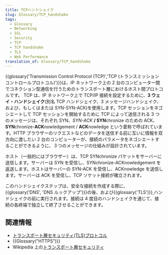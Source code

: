 ```yaml
---
title: TCPハンドシェイク
slug: Glossary/TCP_handshake
tags:
  - Glossary
  - Networking
  - SSL
  - Security
  - TCP
  - TCP handshake
  - TLS
  - Web Performance
translation_of: Glossary/TCP_handshake
---
```

{{glossary('Transmission Control Protocol (TCP)','TCP (トランスミッションコントロールプロトコル)')}}は、IP ネットワーク上の 2 台のコンピューター間でコネクション型通信を行うためのトランスポート層におけるホスト間プロトコルです。 TCP は、IP ネットワーク上で TCP/IP 接続を設定するために、**3 ウェイ・ハンドシェイク**(別名 TCP ハンドシェイク、3 メッセージハンドシェイク、および、もしくはまたは SYN-SYN-ACK)を使用します。TCP セッションをネゴシエートして TCP セッションを開始するために TCP によって送信される 3 つのメッセージは、それぞれ SYN、_SYN-ACK_ **/ SYN**chronize のための ACK、**SYN**chronize-**ACK**nowledgement / **ACK**nowledge という愛称で呼ばれています。HTTP ブラウザーのリクエストなどのデータを送信する前に互いに情報を双方向に渡したい 2 台のコンピューターが、接続のパラメータをネゴシエートすることができるように、３つのメッセージの仕組みが設計されています。

ホスト（一般的にはブラウザー）は、TCP SYNchronize パケットをサーバーに送信します。サーバーは SYN を受信し、SYNchronize-ACKnowledgement を返送します。ホストはサーバーの SYN-ACK を受信し、ACKnowledge を送信します。サーバーは ACK を受信し、TCP ソケット接続が確立されます。

このハンドシェイクステップは、安全な接続を作成する際に、{{glossary('DNS', 'DNS ルックアップ')}}の後、および{{glossary('TLS')}}[ ](/ja/docs/Glossary/TLS)ハンドシェイクの前に実行されます。接続は 4 度目のハンドシェイクを通じて、接続の各終端で独立して終了させることができます。

## 関連情報

- [トランスポート層セキュリティ(TLS)プロトコル](/ja/docs/Web/Security/Transport_Layer_Security)
- {{Glossary("HTTPS")}}
- Wikipedia 上の[トランスポート層セキュリティ](https://ja.wikipedia.org/wiki/Transport_Layer_Security)
